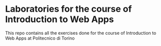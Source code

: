 # Laboratories for the course of Introduction to Web Apps

This repo contains all the exercises done for the course of Introduction to Web Apps at Politecnico di Torino 
